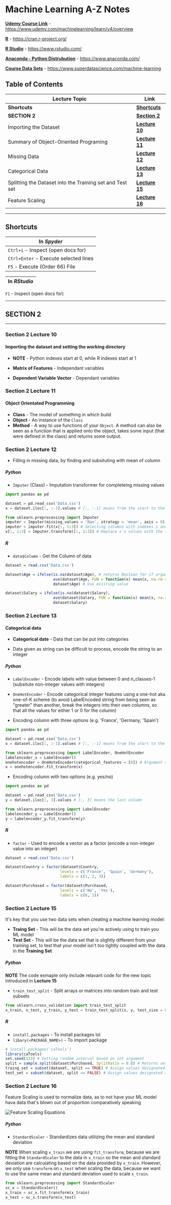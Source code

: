 # Machine Learning A-Z Notes

[**Udemy Course Link**](https://www.udemy.com/machinelearning/learn/v4/overview) - https://www.udemy.com/machinelearning/learn/v4/overview

[**R**](https://cran.r-project.org/) - https://cran.r-project.org/

[**R Studio**](https://www.rstudio.com/) - https://www.rstudio.com/

[**Anaconda - Python Distrubution**](https://www.anaconda.com/) - https://www.anaconda.com/

[**Course Data Sets**](https://www.superdatascience.com/machine-learning) - https://www.superdatascience.com/machine-learning

## Table of Contents

Lecture Topic | Link
--- | ---
**Shortcuts** | [**Shortcuts**](#shortcuts)
**SECTION 2** | [**Section 2**](#section-2)
Importing the Dataset | [**Lecture 10**](#section-2-lecture-10)
Summary of Object-Oriented Programing | [**Lecture 11**](#section-2-lecture-11)
Missing Data | [**Lecture 12**](#section-2-lecture-12)
Categorical Data | [**Lecture 13**](#section-2-lecture-13)
Splitting the Dataset into the Training set and Test set | [**Lecture 15**](#section-2-lecture-15)
Feature Scaling | [**Lecture 16**](#section-2lecture-16)


---

<!-- ################################################################################################################ -->
<!--                                                     Shortcuts                                                    -->
<!-- ################################################################################################################ -->

## Shortcuts

In _Spyder_ |
--- |
`Ctrl+i` - Inspect (open docs for) |
`Ctrl+Enter` - Execute selected lines |
`F5` - Execute (Order 66) File |

In _RStudio_ |
--- |
`F1` - Inspect (open docs for)

---

<!-- ################################################################################################################ -->
<!--                                                     SECTION 2                                                    -->
<!-- ################################################################################################################ -->

## SECTION 2

---

### Section 2 Lecture 10

#### Importing the dataset and setting the working directory

- **NOTE** - Python indexes start at 0, while R indexes start at 1

- **Matrix of Features** - Independant variables
- **Dependent Variable Vector** - Dependant variables

### Section 2 Lecture 11

#### Object Orientated Programming

- **Class** - The model of something in which build
- **Object** - An instance of the `Class`
- **Method** - A way to use functions of your `Object`. A method can also be seen as a function that is applied onto the object, takes some input (that were defined in the class) and returns some output.

### Section 2 Lecture 12

- Filling in missing data, by finding and subsituting with mean of column

##### **Python**

- `Imputer` (Class) - Imputation transformer for completeing missing values

```python
import pandas as pd

dataset = pd.read_csv('Data.csv')
x = dataset.iloc[:, :-1].values # [:, :-1] means from the start to the very last

from sklearn.preprocessing import Imputer
imputer = Imputer(missing_values = 'Nan', strategy = 'mean', axis = 0) # Replacing Nan values, with the mean of the columns
imputer = imputer.fit(x[:, 1:3]) # Selecting columns with indexes 1 and 2
x[:, 1:3] = Imputer.transform([:, 1:3]) # Replace x's values with the transformed version
```

##### **R**

- `data$Column` - Get the Column of data

```R
dataset = read.csv('Data.csv')

dataset$Age = ifelse(is.na(dataset$Age), # returns Boolean for if argument has no value
                     ave(dataset$Age, FUN = function(x) mean(x, na.rm = TRUE)), # Gets the mean of the column, and subsitutes values that are not defined
                     dataset$Age) # Use existing value

dataset$Salary = ifelse(is.na(dataset$Salary),
                     ave(dataset$Salary, FUN = function(x) mean(x, na.rm = TRUE)),
                     dataset$Salary)
```

### Section 2 Lecture 13

#### Categorical data

- **Categorical date** - Data that can be put into categories

- Data given as string can be difficult to process, encode the string to an integer

##### **Python**

- `LabelEncoder` - Encode labels with value between 0 and n_classes-1 (subsitute non-integer values with integers)

- `OneHotEncoder` - Encode categorical integer features using a one-hot aka one-of-K scheme (to avoid LabelEncoded string from being seen as "greater" than another, break the integers into their own columns, so that all the values for either 1 or 0 for the column)

- Encoding column with three options (e.g. 'France', 'Germany, 'Spain')

```python
import pandas as pd

dataset = pd.read_csv('Data.csv')
x = dataset.iloc[:, :-1].values # [:, :-1] means from the start to the very last

from sklearn.preprocessing import LabelEncoder, OneHotEncoder
labelencoder_x = LabelEncoder()
onehotencoder = OneHoteEncoder(categorical_features = [0]) # Argument specifies index for column to be encoded
x = onehotencoder.fit_transform(x)
```

- Encoding column with two options (e.g. yes/no)

```python
import pandas as pd

dataset = pd.read_csv('Data.csv')
y = dataset.iloc[:, 3].values # [:, 3] means the last column

from sklearn.preprocessing import LabelEncoder
labelencoder_y = LabelEncoder()
y = labelencoder_y.fit_transform(y)
```

##### **R**

- `factor` - Used to encode a vector as a factor (encode a non-integer value into an integer)

```R
dataset = read.csv('Data.csv')

dataset$Country = factor(dataset$Country,
                        levels = c('France', 'Spain', 'Germany'),
                        labels = c(1, 2, 3))

dataset$Purchased = factor(dataset$Purchased,
                        levels = c('No', 'Yes'),
                        labels = c(0, 1))
```

### Section 2 Lecture 15

It's key that you use two data sets when creating a machine learning model:

- **Traing Set** - This will be the data set you're actively using to train you ML model
- **Test Set** - This will be the data set that is slightly different from your training set, to test that your model isn't too tightly coupled with the data in the **Training Set**

##### **Python**

**NOTE** The code exmaple only include relavant code for the new topic introduced in **Lecture 15**

- `train_test_split` - Split arrays or matrices into random train and test subsets

```python
from sklearn.cross_validation import train_test_split
x_train, x_test, y_train, y_test = train_test_split(x, y, test_size = 0.2, random_state =0) # Splitting data set based on parameter test_size, here we are saying 20% data is reserved for test data set
```

##### **R**

- `install.packages` - To install packages lol
- `libary(<PACKAGE_NAME>)` - To import package

```R
# install.packages('caTools')
library(caTools)
set.seed(123) # Setting random interval based on int argument
split = sample.split(dataset$Purchased, SplitRatio = 0.8) # Returns set of TRUE/FALSE dictating what values are designated for the test or training data set
traing_set = subset(dataset, split == TRUE) # Assign values designated as TRUE to training set
test_set = subset(dataset, split == FALSE) # Assign values designated as FALSE to test set
```

### Section 2 Lecture 16

Feature Scaling is used to normalize data, as to not have your ML model hava data that's blown out of proportion comparatively speaking

![Feature Scaling Equations](/pictures/feature_scaling.png?raw=true "Feature Scaling Equations")

##### Python

- `StandardScaler` - Standardizes data utilizing the mean and standard deviation

**NOTE** When scaling `x_train` we are using `fit_transform`, because we are fitting the `StandardScaler` to the data in `x_train` so the mean and standard deviation are calculating based on the data provided by `x_train`.
However, we only use `transform` on `x_test` when scaling the data, because we want to use the same mean and standard deviation used to scale `x_train`.

```python
from sklearn.preprocessing import StandardScaler
sc_x = StandardScaler()
x_train = sc_x.fit_transform(x_train)
x_test = sc_x.transform(x_test)
```